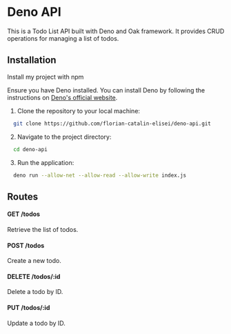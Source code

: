 # Deno API

This is a Todo List API built with Deno and Oak framework. It provides CRUD operations for managing a list of todos.

## Installation

Install my project with npm

Ensure you have Deno installed. You can install Deno by following the instructions on [Deno's official website](https://deno.com/).

1. Clone the repository to your local machine:

```bash
  git clone https://github.com/florian-catalin-elisei/deno-api.git
```

2. Navigate to the project directory:

```bash
  cd deno-api
```

3. Run the application:

```bash
  deno run --allow-net --allow-read --allow-write index.js
```

## Routes

#### GET /todos

Retrieve the list of todos.

#### POST /todos

Create a new todo.

#### DELETE /todos/:id

Delete a todo by ID.

#### PUT /todos/:id

Update a todo by ID.
